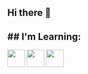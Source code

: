 ## Hi there 👋



<h2>## I'm Learning: </h2>

<img loading="lazy" src="https://cdn.jsdelivr.net/gh/devicons/devicon@latest/icons/javascript/javascript-plain.svg" width="40" height="40" /> 
 
<img loading="lazy" src="https://cdn.jsdelivr.net/gh/devicons/devicon@latest/icons/python/python-original-wordmark.svg" width="40" height="40" />



<img loading="lazy" src="https://cdn.jsdelivr.net/gh/devicons/devicon@latest/icons/wordpress/wordpress-plain-wordmark.svg" width="40" height="40"/>
          
          
<!--          

- 🔭 I’m currently working on ...
- 🌱 I’m currently learning ...
- 👯 I’m looking to collaborate on ...
- 🤔 I’m looking for help with ...
- 💬 Ask me about ...
- 📫 How to reach me: ...
- 😄 Pronouns: ...
- ⚡ Fun fact: ...
-->
